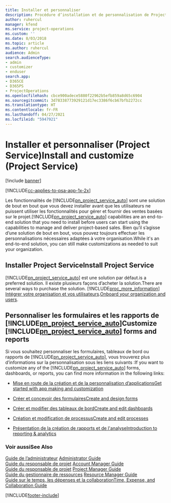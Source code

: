 ```yaml
---
title: Installer et personnaliser
description: Procédure d’installation et de personnalisation de Project Service
author: ruhercul
manager: kfend
ms.service: project-operations
ms.custom: ''
ms.date: 8/03/2018
ms.topic: article
ms.author: ruhercul
audience: Admin
search.audienceType:
- admin
- customizer
- enduser
search.app:
- D365CE
- D365PS
- ProjectOperations
ms.openlocfilehash: cbce900adece5880f22962b5efb859a8d65c6904
ms.sourcegitcommit: 3d78338773929121d17ec3386f6cb67bfb2272cc
ms.translationtype: HT
ms.contentlocale: fr-FR
ms.lasthandoff: 04/27/2021
ms.locfileid: "5947921"
---
```

# <a name="install-and-customize-project-service"></a><span data-ttu-id="ea710-103">Installer et personnaliser (Project Service)</span><span class="sxs-lookup"><span data-stu-id="ea710-103">Install and customize (Project Service)</span></span>

[!include [banner](../includes/psa-now-project-operations.md)]

[!INCLUDE[cc-applies-to-psa-app-1x-2x](../includes/cc-applies-to-psa-app-1x-2x.md)]

<span data-ttu-id="ea710-104">Les fonctionnalités de [!INCLUDE[pn_project_service_auto](../includes/pn-project-service-auto.md)] sont une solution de bout en bout que vous devez installer avant que les utilisateurs ne puissent utiliser les fonctionnalités pour gérer et fournir des ventes basées sur le projet.</span><span class="sxs-lookup"><span data-stu-id="ea710-104">[!INCLUDE[pn_project_service_auto](../includes/pn-project-service-auto.md)] capabilities are an end-to-end solution that you need to install before users can start using the capabilities to manage and deliver project-based sales.</span></span> <span data-ttu-id="ea710-105">Bien qu’il s’agisse d’une solution de bout en bout, vous pouvez toujours effectuer les personnalisations nécessaires adaptées à votre organisation.</span><span class="sxs-lookup"><span data-stu-id="ea710-105">While it's an end-to-end solution, you can still make customizations as needed to suit your organization.</span></span>  
<!-- TODO: I expect to find the information on how to get and install this here. Please find that and add it here. Same for Project Service.--> 
  
## <a name="install-project-service"></a><span data-ttu-id="ea710-106">Installer Project Service</span><span class="sxs-lookup"><span data-stu-id="ea710-106">Install Project Service</span></span>  
 [!INCLUDE[pn_project_service_auto](../includes/pn-project-service-auto.md)] <span data-ttu-id="ea710-107">est une solution par défaut.</span><span class="sxs-lookup"><span data-stu-id="ea710-107">is a preferred solution.</span></span> <span data-ttu-id="ea710-108">Il existe plusieurs façons d’acheter la solution.</span><span class="sxs-lookup"><span data-stu-id="ea710-108">There are several ways to purchase the solution.</span></span> [!INCLUDE[proc_more_information](../includes/proc-more-information.md)] <span data-ttu-id="ea710-109">[Intégrer votre organisation et vos utilisateurs](/dynamics365/customerengagement/on-premises/admin/onboard-your-organization-and-users-to-dynamics-365-online).</span><span class="sxs-lookup"><span data-stu-id="ea710-109">[Onboard your organization and users](/dynamics365/customerengagement/on-premises/admin/onboard-your-organization-and-users-to-dynamics-365-online).</span></span>  
  
## <a name="customize-pn_project_service_auto-forms-and-reports"></a><span data-ttu-id="ea710-110">Personnaliser les formulaires et les rapports de [!INCLUDE[pn_project_service_auto](../includes/pn-project-service-auto.md)]</span><span class="sxs-lookup"><span data-stu-id="ea710-110">Customize [!INCLUDE[pn_project_service_auto](../includes/pn-project-service-auto.md)] forms and reports</span></span>  
 <span data-ttu-id="ea710-111">Si vous souhaitez personnaliser les formulaires, tableaux de bord ou rapports de [!INCLUDE[pn_project_service_auto](../includes/pn-project-service-auto.md)], vous trouverez plus d’informations sur la personnalisation sous les liens suivants :</span><span class="sxs-lookup"><span data-stu-id="ea710-111">If you want to customize any of the [!INCLUDE[pn_project_service_auto](../includes/pn-project-service-auto.md)] forms, dashboards, or reports, you can find more information in the following links:</span></span>  
  
- [<span data-ttu-id="ea710-112">Mise en route de la création et de la personnalisation d’applications</span><span class="sxs-lookup"><span data-stu-id="ea710-112">Get started with app making and customization</span></span>](/dynamics365/customerengagement/on-premises/customize/getting-started-customization)  
  
- [<span data-ttu-id="ea710-113">Créer et concevoir des formulaires</span><span class="sxs-lookup"><span data-stu-id="ea710-113">Create and design forms</span></span>](/dynamics365/customerengagement/on-premises/customize/create-design-forms)  
  
- [<span data-ttu-id="ea710-114">Créer et modifier des tableaux de bord</span><span class="sxs-lookup"><span data-stu-id="ea710-114">Create and edit dashboards</span></span>](/dynamics365/customerengagement/on-premises/customize/create-edit-dashboards)  
  
- [<span data-ttu-id="ea710-115">Création et modification de processus</span><span class="sxs-lookup"><span data-stu-id="ea710-115">Create and edit processes</span></span>](/dynamics365/customerengagement/on-premises/customize/guide-staff-through-common-tasks-processes)  
  
- [<span data-ttu-id="ea710-116">Présentation de la création de rapports et de l'analyse</span><span class="sxs-lookup"><span data-stu-id="ea710-116">Introduction to reporting & analytics</span></span>](/dynamics365/customerengagement/on-premises/analytics/reporting-analytics-with-dynamics-365)  
  
### <a name="see-also"></a><span data-ttu-id="ea710-117">Voir aussi</span><span class="sxs-lookup"><span data-stu-id="ea710-117">See Also</span></span>  
 <span data-ttu-id="ea710-118">[Guide de l’administrateur](../psa/admin-guide.md) </span><span class="sxs-lookup"><span data-stu-id="ea710-118">[Administrator Guide](../psa/admin-guide.md) </span></span>  
 <span data-ttu-id="ea710-119">[Guide du responsable de projet](../psa/account-manager-guide.md) </span><span class="sxs-lookup"><span data-stu-id="ea710-119">[Account Manager Guide](../psa/account-manager-guide.md) </span></span>  
 <span data-ttu-id="ea710-120">[Guide du responsable de projet](../psa/project-manager-guide.md) </span><span class="sxs-lookup"><span data-stu-id="ea710-120">[Project Manager Guide](../psa/project-manager-guide.md) </span></span>  
 <span data-ttu-id="ea710-121">[Guide du gestionnaire de ressources](../psa/resource-manager-guide.md) </span><span class="sxs-lookup"><span data-stu-id="ea710-121">[Resource Manager Guide](../psa/resource-manager-guide.md) </span></span>  
 [<span data-ttu-id="ea710-122">Guide sur le temps, les dépenses et la collaboration</span><span class="sxs-lookup"><span data-stu-id="ea710-122">Time, Expense, and Collaboration Guide</span></span>](../psa/time-expense-collaboration-guide.md)


[!INCLUDE[footer-include](../includes/footer-banner.md)]